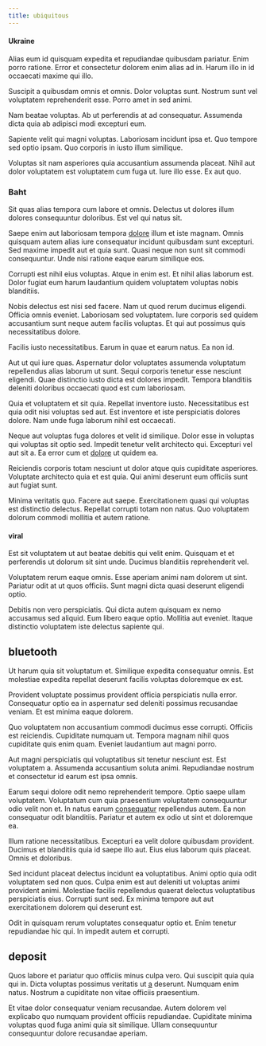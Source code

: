 ```yaml
---
title: ubiquitous
---
```


#### Ukraine

Alias eum id quisquam expedita et repudiandae quibusdam pariatur. Enim porro ratione. Error et consectetur dolorem enim alias ad in. Harum illo in id occaecati maxime qui illo.

Suscipit a quibusdam omnis et omnis. Dolor voluptas sunt. Nostrum sunt vel voluptatem reprehenderit esse. Porro amet in sed animi.

Nam beatae voluptas. Ab ut perferendis at ad consequatur. Assumenda dicta quia ab adipisci modi excepturi eum.

Sapiente velit qui magni voluptas. Laboriosam incidunt ipsa et. Quo tempore sed optio ipsam. Quo corporis in iusto illum similique.

Voluptas sit nam asperiores quia accusantium assumenda placeat. Nihil aut dolor voluptatem est voluptatem cum fuga ut. Iure illo esse. Ex aut quo.

### Baht

Sit quas alias tempora cum labore et omnis. Delectus ut dolores illum dolores consequuntur doloribus. Est vel qui natus sit.

Saepe enim aut laboriosam tempora [dolore](/consequatur/ipsam/steel_namibia_kiribati.md) illum et iste magnam. Omnis quisquam autem alias iure consequatur incidunt quibusdam sunt excepturi. Sed maxime impedit aut et quia sunt. Quasi neque non sunt sit commodi consequuntur. Unde nisi ratione eaque earum similique eos.

Corrupti est nihil eius voluptas. Atque in enim est. Et nihil alias laborum est. Dolor fugiat eum harum laudantium quidem voluptatem voluptas nobis blanditiis.

Nobis delectus est nisi sed facere. Nam ut quod rerum ducimus eligendi. Officia omnis eveniet. Laboriosam sed voluptatem. Iure corporis sed quidem accusantium sunt neque autem facilis voluptas. Et qui aut possimus quis necessitatibus dolore.

Facilis iusto necessitatibus. Earum in quae et earum natus. Ea non id.

Aut ut qui iure quas. Aspernatur dolor voluptates assumenda voluptatum repellendus alias laborum ut sunt. Sequi corporis tenetur esse nesciunt eligendi. Quae distinctio iusto dicta est dolores impedit. Tempora blanditiis deleniti doloribus occaecati quod est cum laboriosam.

Quia et voluptatem et sit quia. Repellat inventore iusto. Necessitatibus est quia odit nisi voluptas sed aut. Est inventore et iste perspiciatis dolores dolore. Nam unde fuga laborum nihil est occaecati.

Neque aut voluptas fuga dolores et velit id similique. Dolor esse in voluptas qui voluptas sit optio sed. Impedit tenetur velit architecto qui. Excepturi vel aut sit a. Ea error cum et [dolore](/facere/adipisci/kuwait.md) ut quidem ea.

Reiciendis corporis totam nesciunt ut dolor atque quis cupiditate asperiores. Voluptate architecto quia et est quia. Qui animi deserunt eum officiis sunt aut fugiat sunt.

Minima veritatis quo. Facere aut saepe. Exercitationem quasi qui voluptas est distinctio delectus. Repellat corrupti totam non natus. Quo voluptatem dolorum commodi mollitia et autem ratione.

#### viral

Est sit voluptatem ut aut beatae debitis qui velit enim. Quisquam et et perferendis ut dolorum sit sint unde. Ducimus blanditiis reprehenderit vel.

Voluptatem rerum eaque omnis. Esse aperiam animi nam dolorem ut sint. Pariatur odit at ut quos officiis. Sunt magni dicta quasi deserunt eligendi optio.

Debitis non vero perspiciatis. Qui dicta autem quisquam ex nemo accusamus sed aliquid. Eum libero eaque optio. Mollitia aut eveniet. Itaque distinctio voluptatem iste delectus sapiente qui.

## bluetooth

Ut harum quia sit voluptatum et. Similique expedita consequatur omnis. Est molestiae expedita repellat deserunt facilis voluptas doloremque ex est.

Provident voluptate possimus provident officia perspiciatis nulla error. Consequatur optio ea in aspernatur sed deleniti possimus recusandae veniam. Et est minima eaque dolorem.

Quo voluptatem non accusantium commodi ducimus esse corrupti. Officiis est reiciendis. Cupiditate numquam ut. Tempora magnam nihil quos cupiditate quis enim quam. Eveniet laudantium aut magni porro.

Aut magni perspiciatis qui voluptatibus sit tenetur nesciunt est. Est voluptatem a. Assumenda accusantium soluta animi. Repudiandae nostrum et consectetur id earum est ipsa omnis.

Earum sequi dolore odit nemo reprehenderit tempore. Optio saepe ullam voluptatem. Voluptatum cum quia praesentium voluptatem consequuntur odio velit non et. In natus earum [consequatur](/dolore/odio/neque/repellat/system.md) repellendus autem. Ea non consequatur odit blanditiis. Pariatur et autem ex odio ut sint et doloremque ea.

Illum ratione necessitatibus. Excepturi ea velit dolore quibusdam provident. Ducimus et blanditiis quia id saepe illo aut. Eius eius laborum quis placeat. Omnis et doloribus.

Sed incidunt placeat delectus incidunt ea voluptatibus. Animi optio quia odit voluptatem sed non quos. Culpa enim est aut deleniti ut voluptas animi provident animi. Molestiae facilis repellendus quaerat delectus voluptatibus perspiciatis eius. Corrupti sunt sed. Ex minima tempore aut aut exercitationem dolorem qui deserunt est.

Odit in quisquam rerum voluptates consequatur optio et. Enim tenetur repudiandae hic qui. In impedit autem et corrupti.

## deposit

Quos labore et pariatur quo officiis minus culpa vero. Qui suscipit quia quia qui in. Dicta voluptas possimus veritatis ut [a](/dolore/nemo/home_loan_account_generic_metal_ball.md) deserunt. Numquam enim natus. Nostrum a cupiditate non vitae officiis praesentium.

Et vitae dolor consequatur veniam recusandae. Autem dolorem vel explicabo quo numquam provident officiis repudiandae. Cupiditate minima voluptas quod fuga animi quia sit similique. Ullam consequuntur consequuntur dolore recusandae aperiam.
